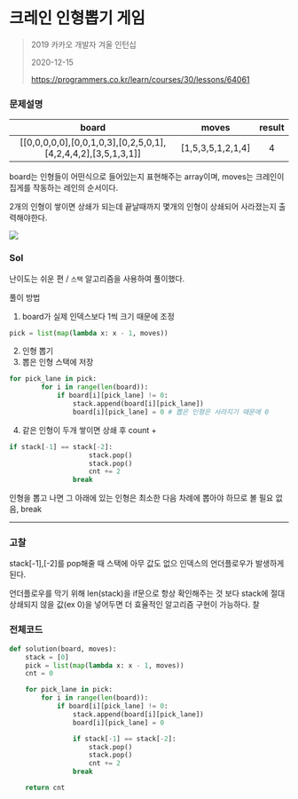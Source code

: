# 크레인 인형뽑기 게임
> 2019 카카오 개발자 겨울 인턴십
>
> 2020-12-15
>
> https://programmers.co.kr/learn/courses/30/lessons/64061

### 문제설명
| board	| moves	| result |
| :----------------------------: | :-----: | :-----: |
|[[0,0,0,0,0],[0,0,1,0,3],[0,2,5,0,1],[4,2,4,4,2],[3,5,1,3,1]]|	[1,5,3,5,1,2,1,4]	|4|

board는 인형들이 어떤식으로 들어있는지 표현해주는 array이며,
moves는 크레인이 집게를 작동하는 레인의 순서이다.

2개의 인형이 쌓이면 상쇄가 되는데 끝날때까지 몇개의 인형이 상쇄되어 사라졌는지 출력해야한다.

<img src="https://grepp-programmers.s3.ap-northeast-2.amazonaws.com/files/production/8569d736-091e-4771-b2d3-7a6e95a20c22/crane_game_103.gif">


### Sol

난이도는 쉬운 편 / `스택` 알고리즘을 사용하여 풀이했다.

풀이 방법
1. board가 실제 인덱스보다 1씩 크기 때문에 조정

```python
pick = list(map(lambda x: x - 1, moves))
```

2. 인형 뽑기
3. 뽑은 인형 스택에 저장
```python
for pick_lane in pick:
        for i in range(len(board)):
            if board[i][pick_lane] != 0:
                stack.append(board[i][pick_lane])
                board[i][pick_lane] = 0 # 뽑은 인형은 사라지기 때문에 0
```

4. 같은 인형이 두개 쌓이면 상쇄 후 count +
```python
if stack[-1] == stack[-2]:
                    stack.pop()
                    stack.pop()
                    cnt += 2
                break
```
인형을 뽑고 나면 그 아래에 있는 인형은 최소한 다음 차례에 뽑아야 하므로 볼 필요 없음, break

---

### 고찰
stack[-1],[-2]를 pop해줄 때 스택에 아무 값도 없으 인덱스의 언더플로우가 발생하게 된다.

언더플로우를 막기 위해 len(stack)을 if문으로 항상 확인해주는 것 보다 stack에 절대 상쇄되지 않을 값(ex 0)을 넣어두면
더 효율적인 알고리즘 구현이 가능하다.
찰

### 전체코드
```python
def solution(board, moves):
    stack = [0]
    pick = list(map(lambda x: x - 1, moves))
    cnt = 0

    for pick_lane in pick:
        for i in range(len(board)):
            if board[i][pick_lane] != 0:
                stack.append(board[i][pick_lane])
                board[i][pick_lane] = 0

                if stack[-1] == stack[-2]:
                    stack.pop()
                    stack.pop()
                    cnt += 2
                break

    return cnt
```